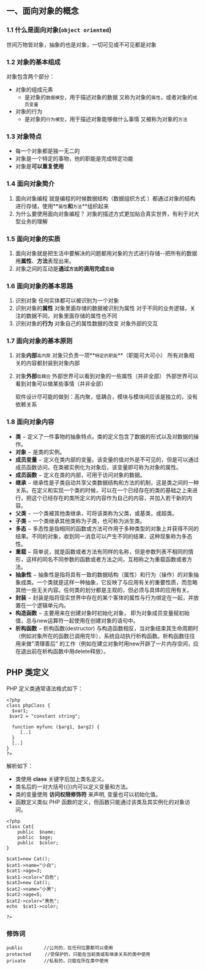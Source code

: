## 一、面向对象的概念

### 1.1 什么是面向对象(`object oriented`)

   世间万物皆对象，抽象的也是对象，一切可见或不可见都是对象

### 1.2 对象的基本组成

   对象包含两个部分：

- 对象的组成元素
  - 是对象的`数据模型`，用于描述对象的数据
    又称为对象的`属性`，或者对象的`成员变量`
- 对象的行为
  - 是对象的`行为模型`，用于描述对象能够做什么事情
    又被称为对象的`方法`

### 1.3 对象特点

- 每一个对象都是独一无二的
- 对象是一个特定的事物，他的职能是完成特定功能
- 对象是**可以重复使用**

### 1.4 面向对象简介

1. 面向对象编程
   就是编程的时候数据结构（数据组织方式 ）都通过对象的结构进行存储，使用**`属性`**和**`方法`**组织起来
2. 为什么要使用面向对象编程？
   对象的描述方式更加贴合真实世界，有利于对大型业务的理解

### 1.5 面向对象的实质

1. 面向对象就是把生活中要解决的问题都用对象的方式进行存储--把所有的数据用**属性**、**方法**表现出来。
2. 对象之间的互动是**通过`方法`的调用完成`互动`**

### 1.6 面向对象的基本思路

1. 识别对象
   任何实体都可以被识别为一个对象
2. 识别对象的**属性**
   对象里面存储的数据被识别为属性
   对于不同的业务逻辑，关注的数据不同，对象里面存储的属性也不同
3. 识别对象的**行为**
   对象自己的属性数据的改变
   对象外部的交互

### 1.7 面向对象的基本原则

1. 对象**内部**`高内聚`
   对象只负责一项**`特定的职能`**（职能可大可小）
   所有对象相关的内容都封装到对象内部
2. 对象**外部**`低耦合`
   外部世界可以看到对象的一些属性（并非全部）
   外部世界可以看到对象可以做某些事情（并非全部）

   软件设计尽可能的做到：高内聚，低耦合，模块与模块间应该是独立的，没有依赖关系

### 1.8 面向对象内容

- **类** − 定义了一件事物的抽象特点。类的定义包含了数据的形式以及对数据的操作。
- **对象** − 是类的实例。
- **成员变量** − 定义在类内部的变量。该变量的值对外是不可见的，但是可以通过成员函数访问，在类被实例化为对象后，该变量即可称为对象的属性。
- **成员函数** − 定义在类的内部，可用于访问对象的数据。
- **继承** − 继承性是子类自动共享父类数据结构和方法的机制，这是类之间的一种关系。在定义和实现一个类的时候，可以在一个已经存在的类的基础之上来进行，把这个已经存在的类所定义的内容作为自己的内容，并加入若干新的内容。
- **父类** − 一个类被其他类继承，可将该类称为父类，或基类，或超类。
- **子类** − 一个类继承其他类称为子类，也可称为派生类。
- **多态** − 多态性是指相同的函数或方法可作用于多种类型的对象上并获得不同的结果。不同的对象，收到同一消息可以产生不同的结果，这种现象称为多态性。
- **重载** − 简单说，就是函数或者方法有同样的名称，但是参数列表不相同的情形，这样的同名不同参数的函数或者方法之间，互相称之为重载函数或者方法。
- **抽象性** − 抽象性是指将具有一致的数据结构（属性）和行为（操作）的对象抽象成类。一个类就是这样一种抽象，它反映了与应用有关的重要性质，而忽略其他一些无关内容。任何类的划分都是主观的，但必须与具体的应用有关。
- **封装** − 封装是指将现实世界中存在的某个客体的属性与行为绑定在一起，并放置在一个逻辑单元内。
- **构造函数** − 主要用来在创建对象时初始化对象， 即为对象成员变量赋初始值，总与new运算符一起使用在创建对象的语句中。
- **析构函数** − 析构函数(destructor) 与构造函数相反，当对象结束其生命周期时（例如对象所在的函数已调用完毕），系统自动执行析构函数。析构函数往往用来做"清理善后" 的工作（例如在建立对象时用new开辟了一片内存空间，应在退出前在析构函数中用delete释放）。

## PHP 类定义

PHP 定义类通常语法格式如下：

```php+HTML
<?php
class phpClass {
  $var1;
 $var2 = "constant string";
  
  function myfunc ($arg1, $arg2) {
     [..]
  }
  [..]
}
?>
```

解析如下：

- 类使用 **class** 关键字后加上类名定义。
- 类名后的一对大括号({})内可以定义变量和方法。
- 类的变量使用 **访问权限修饰符** 来声明, 变量也可以初始化值。
- 函数定义类似 PHP 函数的定义，但函数只能通过该类及其实例化的对象访问。

```php+HTML
<?php
class Cat{
    public  $name;
    public  $age;
    public  $color;
}

$cat1=new Cat();
$cat1->name="小白";
$cat1->age=3;
$cat1->color="白色";
$cat2=new Cat();
$cat2->name="小黑";
$cat2->age=5;
$cat2->color="黑色";
echo  $cat1->color;

?>
```

### 修饰词

```
public 　　　　//公共的，在任何位置都可以使用
protected　　　//受保护的，只能在当前类或有继承关系的类中使用
private　　　　//私有的，只能在所在类中使用
```

###  